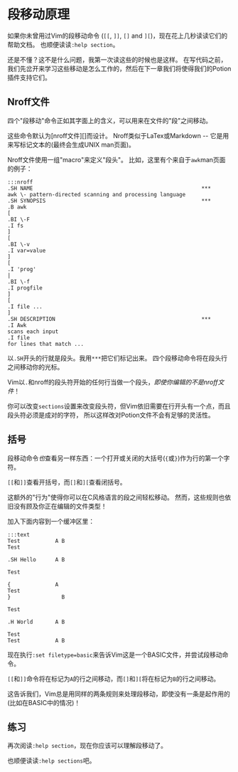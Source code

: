 段移动原理
=======================

如果你未曾用过Vim的段移动命令 (`[[`, `]]`, `[]` and `][`)，现在花上几秒读读它们的帮助文档。
也顺便读读`:help section`。

还是不懂？这不是什么问题，我第一次读这些的时候也是这样。
在写代码之前，我们先岔开来学习这些移动是怎么工作的，然后在下一章我们将使得我们的Potion插件支持它们。

Nroff文件
-----------

四个"段移动"命令正如其字面上的含义，可以用来在文件的"段"之间移动。

这些命令默认为[nroff文件][]而设计。
Nroff类似于LaTex或Markdown -- 它是用来写标记文本的(最终会生成UNIX man页面)。

Nroff文件使用一组"macro"来定义"段头"。
比如，这里有个来自于`awk`man页面的例子：

    :::nroff
    .SH NAME                                                     ***
    awk \- pattern-directed scanning and processing language
    .SH SYNOPSIS                                                 ***
    .B awk
    [
    .BI \-F
    .I fs
    ]
    [
    .BI \-v
    .I var=value
    ]
    [
    .I 'prog'
    |
    .BI \-f
    .I progfile
    ]
    [
    .I file ...
    ]
    .SH DESCRIPTION                                              ***
    .I Awk
    scans each input
    .I file
    for lines that match ...

以`.SH`开头的行就是段头。我用`***`把它们标记出来。
四个段移动命令将在段头行之间移动你的光标。

Vim以`.`和nroff的段头符开始的任何行当做一个段头，*即使你编辑的不是nroff文件*！

你可以改变`sections`设置来改变段头符，但Vim依旧需要在行开头有一个点，而且段头符必须是成对的字符，
所以这样改对Potion文件不会有足够的灵活性。

括号
------

段移动命令*也*查看另一样东西：一个打开或关闭的大括号(`{`或`}`)作为行的第一个字符。

`[[`和`]]`查看开括号，而`[]`和`][`查看闭括号。

这额外的"行为"使得你可以在C风格语言的段之间轻松移动。
然而，这些规则也依旧没有顾及你正在编辑的文件类型！

加入下面内容到一个缓冲区里：

    :::text
    Test           A B
    Test

    .SH Hello      A B

    Test

    {              A
    Test
    }                B

    Test

    .H World       A B

    Test
    Test           A B

现在执行`:set filetype=basic`来告诉Vim这是一个BASIC文件，并尝试段移动命令。

`[[`和`]]`命令将在标记为`A`的行之间移动，而`[]`和`][`将在标记为`B`的行之间移动。

这告诉我们，Vim总是用同样的两条规则来处理段移动，即使没有一条是起作用的(比如在BASIC中的情况)！

[nroff files]: http://en.wikipedia.org/wiki/Nroff

练习
---------

再次阅读`:help section`，现在你应该可以理解段移动了。

也顺便读读`:help sections`吧。

